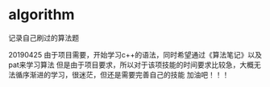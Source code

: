 # algorithm
记录自己刷过的算法题

20190425
由于项目需要，开始学习c++的语法，同时希望通过《算法笔记》以及pat来学习算法
但是由于项目要求，所以对于该项技能的时间要求比较急，大概无法循序渐进的学习，很迷茫，但还是需要完善自己的技能
加油吧！！！
